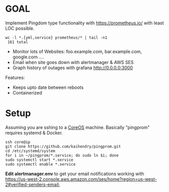 # GOAL

Implement Pingdom type functionality with https://prometheus.io/ with least LOC possible.

	wc -l *.{yml,service} prometheus/* | tail -n1
	 161 total

* Monitor lots of Websites: foo.example.com, bar.example.com, google.com ....
* Email when site goes down with alertmanager & AWS SES
* Graph history of outages with grafana http://0.0.0.0:3000

Features:

* Keeps upto date between reboots
* Containerized

# Setup

Assuming you are sshing to a [CoreOS](https://coreos.com/) machine. Basically "pingprom" requires systemd & Docker.

	ssh core@ip
	git clone https://github.com/kaihendry/pingprom.git
	cd /etc/systemd/system
	for i in ~/pingprom/*.service; do sudo ln $i; done
	sudo systemctl start *.service
	sudo systemctl enable *.service

**Edit alertmanager.env** to get your email notifications working with <https://us-west-2.console.aws.amazon.com/ses/home?region=us-west-2#verified-senders-email:>
